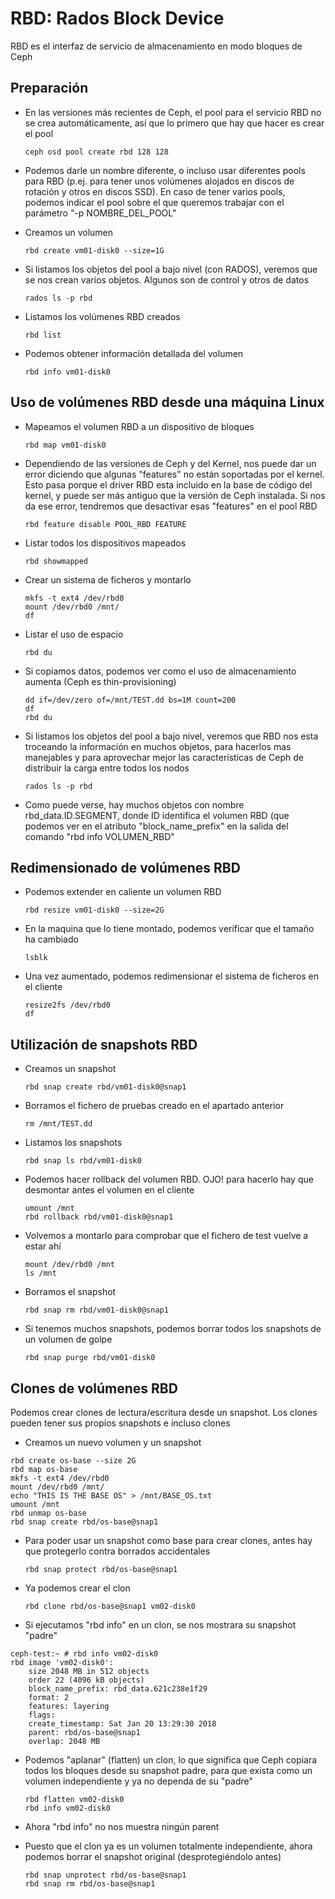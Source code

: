 # RBD: Rados Block Device

RBD es el interfaz de servicio de almacenamiento en modo bloques de Ceph

## Preparación

  * En las versiones más recientes de Ceph, el pool para el servicio RBD no se crea automáticamente, así que lo primero que hay que hacer es crear el pool

        ceph osd pool create rbd 128 128

  * Podemos darle un nombre diferente, o incluso usar diferentes pools para RBD (p.ej. para tener unos volúmenes alojados en discos de rotación y otros en discos SSD). En caso de tener varios pools, podemos indicar el pool sobre el que queremos trabajar con el parámetro "-p NOMBRE_DEL_POOL"

  * Creamos un volumen

        rbd create vm01-disk0 --size=1G

  * Si listamos los objetos del pool a bajo nivel (con RADOS), veremos que se nos crean varios objetos. Algunos son de control y otros de datos

        rados ls -p rbd

  * Listamos los volúmenes RBD creados

        rbd list

  * Podemos obtener información detallada del volumen

        rbd info vm01-disk0

## Uso de volúmenes RBD desde una máquina Linux

  * Mapeamos el volumen RBD a un dispositivo de bloques

        rbd map vm01-disk0

  * Dependiendo de las versiones de Ceph y del Kernel, nos puede dar un error diciendo que algunas "features" no están soportadas por el kernel. Esto pasa porque el driver RBD esta incluido en la base de código del kernel, y puede ser más antiguo que la versión de Ceph instalada. Si nos da ese error, tendremos que desactivar esas "features" en el pool RBD

        rbd feature disable POOL_RBD FEATURE

  * Listar todos los dispositivos mapeados

        rbd showmapped

  * Crear un sistema de ficheros y montarlo

        mkfs -t ext4 /dev/rbd0
        mount /dev/rbd0 /mnt/
        df

  * Listar el uso de espacio

        rbd du

  * Si copiamos datos, podemos ver como el uso de almacenamiento aumenta (Ceph es thin-provisioning)

        dd if=/dev/zero of=/mnt/TEST.dd bs=1M count=200
        df
        rbd du

  * Si listamos los objetos del pool a bajo nivel, veremos que RBD nos esta troceando la información en muchos objetos, para hacerlos mas manejables y para aprovechar mejor las características de Ceph de distribuir la carga entre todos los nodos

        rados ls -p rbd

  * Como puede verse, hay muchos objetos con nombre rbd_data.ID.SEGMENT, donde ID identifica el volumen RBD (que podemos ver en el atributo "block_name_prefix" en la salida del comando "rbd info VOLUMEN_RBD"

## Redimensionado de volúmenes RBD

  * Podemos extender en caliente un volumen RBD

        rbd resize vm01-disk0 --size=2G

  * En la maquina que lo tiene montado, podemos verificar que el tamaño ha cambiado

        lsblk

  * Una vez aumentado, podemos redimensionar el sistema de ficheros en el cliente

        resize2fs /dev/rbd0
        df

## Utilización de snapshots RBD

  * Creamos un snapshot

        rbd snap create rbd/vm01-disk0@snap1

  * Borramos el fichero de pruebas creado en el apartado anterior

        rm /mnt/TEST.dd

  * Listamos los snapshots

        rbd snap ls rbd/vm01-disk0

  * Podemos hacer rollback del volumen RBD. OJO! para hacerlo hay que desmontar antes el volumen en el cliente

        umount /mnt
        rbd rollback rbd/vm01-disk0@snap1 

  * Volvemos a montarlo para comprobar que el fichero de test vuelve a estar ahí

        mount /dev/rbd0 /mnt
        ls /mnt

  * Borramos el snapshot

        rbd snap rm rbd/vm01-disk0@snap1

  * Si tenemos muchos snapshots, podemos borrar todos los snapshots de un volumen de golpe

        rbd snap purge rbd/vm01-disk0

## Clones de volúmenes RBD 

Podemos crear clones de lectura/escritura desde un snapshot. Los clones pueden tener sus propios snapshots e incluso clones

  * Creamos un nuevo volumen y un snapshot

```
rbd create os-base --size 2G
rbd map os-base
mkfs -t ext4 /dev/rbd0
mount /dev/rbd0 /mnt/
echo "THIS IS THE BASE OS" > /mnt/BASE_OS.txt
umount /mnt
rbd unmap os-base
rbd snap create rbd/os-base@snap1
```

  * Para poder usar un snapshot como base para crear clones, antes hay que protegerlo contra borrados accidentales

        rbd snap protect rbd/os-base@snap1

  * Ya podemos crear el clon

        rbd clone rbd/os-base@snap1 vm02-disk0

  * Si ejecutamos "rbd info" en un clon, se nos mostrara su snapshot "padre"

```
ceph-test:~ # rbd info vm02-disk0
rbd image 'vm02-disk0':
	size 2048 MB in 512 objects
	order 22 (4096 kB objects)
	block_name_prefix: rbd_data.621c238e1f29
	format: 2
	features: layering
	flags: 
	create_timestamp: Sat Jan 20 13:29:30 2018
	parent: rbd/os-base@snap1
	overlap: 2048 MB
```

  * Podemos "aplanar" (flatten) un clon, lo que significa que Ceph copiara todos los bloques desde su snapshot padre, para que exista como un volumen independiente y ya no dependa de su "padre"

        rbd flatten vm02-disk0
        rbd info vm02-disk0 

  * Ahora "rbd info" no nos muestra ningún parent

  * Puesto que el clon ya es un volumen totalmente independiente, ahora podemos borrar el snapshot original (desprotegiéndolo antes)

        rbd snap unprotect rbd/os-base@snap1
        rbd snap rm rbd/os-base@snap1


